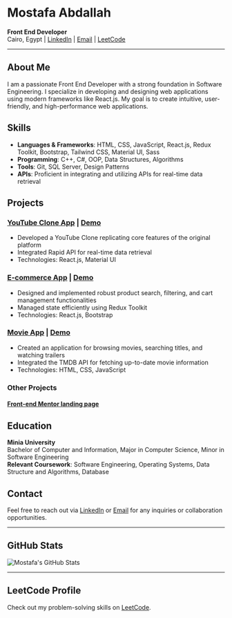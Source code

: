# Mostafa Abdallah

**Front End Developer**  
Cairo, Egypt | [LinkedIn](http://www.linkedin.com/in/mostafa-abdallah0) | [Email](mailto:mostafaabdalla.webdev@gmail.com) | [LeetCode](https://leetcode.com/u/Mostafaabdallah_/)

---

## About Me

I am a passionate Front End Developer with a strong foundation in Software Engineering. I specialize in developing and designing web applications using modern frameworks like React.js. My goal is to create intuitive, user-friendly, and high-performance web applications.

## Skills

- **Languages & Frameworks**: HTML, CSS, JavaScript, React.js, Redux Toolkit, Bootstrap, Tailwind CSS, Material UI, Sass
- **Programming**: C++, C#, OOP, Data Structures, Algorithms
- **Tools**: Git, SQL Server, Design Patterns
- **APIs**: Proficient in integrating and utilizing APIs for real-time data retrieval

## Projects

### [YouTube Clone App](https://github.com/MAbdallaDev/youtube-clone) | [Demo](https://youtube-clone-coral-eight.vercel.app/)
- Developed a YouTube Clone replicating core features of the original platform
- Integrated Rapid API for real-time data retrieval
- Technologies: React.js, Material UI

### [E-commerce App](https://github.com/MAbdallaDev/gosto-ecommerce) | [Demo](https://gosto-ecommerce-ashy.vercel.app/)
- Designed and implemented robust product search, filtering, and cart management functionalities
- Managed state efficiently using Redux Toolkit
- Technologies: React.js, Bootstrap

### [Movie App](https://github.com/MAbdallaDev/tvflix-movie-app) | [Demo](https://tvflix-movie-app.vercel.app/)
- Created an application for browsing movies, searching titles, and watching trailers
- Integrated the TMDB API for fetching up-to-date movie information
- Technologies: HTML, CSS, JavaScript

  
### Other Projects
#### [Front-end Mentor landing page](https://landing-page-teilwind.vercel.app/)

## Education

**Minia University**  
Bachelor of Computer and Information, Major in Computer Science, Minor in Software Engineering  
**Relevant Coursework**: Software Engineering, Operating Systems, Data Structure and Algorithms, Database

## Contact

Feel free to reach out via [LinkedIn](http://www.linkedin.com/in/mostafa-abdallah0) or [Email](mailto:mostafaabdalla.webdev@gmail.com) for any inquiries or collaboration opportunities.

---

## GitHub Stats

![Mostafa's GitHub Stats](https://github-readme-stats.vercel.app/api?username=MAbdallaDev&show_icons=true&theme=radical)

---

## LeetCode Profile

Check out my problem-solving skills on [LeetCode](https://leetcode.com/u/Mostafaabdallah_/).


<!---
MAbdallaDev/MAbdallaDev is a ✨ special ✨ repository because its `README.md` (this file) appears on your GitHub profile.
You can click the Preview link to take a look at your changes.
--->
